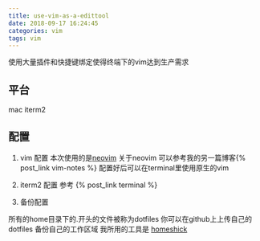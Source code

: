 ```yaml
---
title: use-vim-as-a-edittool
date: 2018-09-17 16:24:45
categories: vim
tags: vim
---
```

使用大量插件和快捷键绑定使得终端下的vim达到生产需求
<!--more-->

## 平台

mac iterm2

## 配置

1. vim 配置
本次使用的是[neovim](https://neovim.io/)
关于neovim 可以参考我的另一篇博客{% post_link vim-notes %}
配置好后可以在terminal里使用原生的vim

1. iterm2 配置
参考 {% post_link terminal %}

1. 备份配置

所有的home目录下的.开头的文件被称为dotfiles 你可以在github上上传自己的dotfiles 备份自己的工作区域
我所用的工具是 [homeshick](https://github.com/andsens/homeshick)
